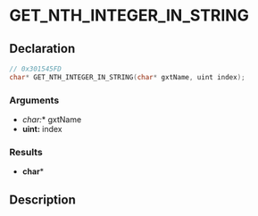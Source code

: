 # GET_NTH_INTEGER_IN_STRING

## Declaration
```cpp
// 0x301545FD
char* GET_NTH_INTEGER_IN_STRING(char* gxtName, uint index);
```

### Arguments
- **char*:** gxtName
- **uint:** index

### Results
- **char***

## Description
